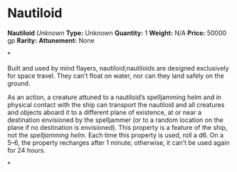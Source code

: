 # Nautiloid

**Nautiloid**
_Unknown_
**Type:** Unknown
**Quantity:** 1
**Weight:** N/A
**Price:** 50000 gp
**Rarity:** 
**Attunement:** None

*<p>Built and used by mind flayers, nautiloid;nautiloids are designed exclusively for space travel. They can’t float on water, nor can they land safely on the ground.

As an action, a creature attuned to a nautiloid’s spelljamming helm and in physical contact with the ship can transport the nautiloid and all creatures and objects aboard it to a different plane of existence, at or near a destination envisioned by the spelljammer (or to a random location on the plane if no destination is envisioned). This property is a feature of the ship, not the *spelljamming helm*. Each time this property is used, roll a d6. On a 5–6, the property recharges after 1 minute; otherwise, it can’t be used again for 24 hours.</p>*